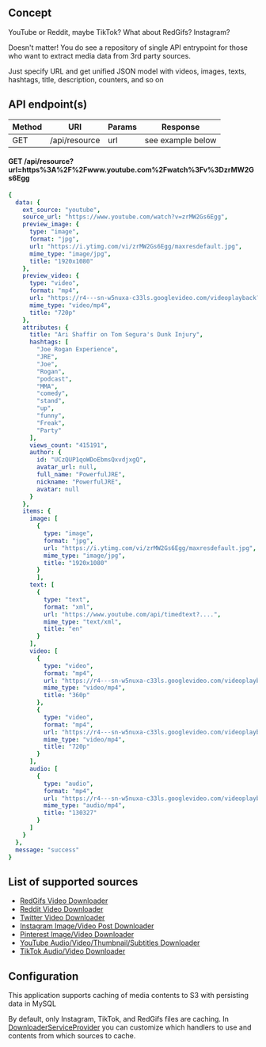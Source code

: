 ## Concept
YouTube or Reddit, maybe TikTok? What about RedGifs? Instagram? 

Doesn't matter! You do see a repository of single API entrypoint for those who want to extract media data from 3rd party sources. 

Just specify URL and get unified JSON model with videos, images, texts, hashtags, title, description, counters, and so on 

## API endpoint(s)

| Method | URI | Params | Response |
| ------ | --- | ------ | -------- | 
| GET | /api/resource | url | see example below|


#### GET /api/resource?url=https%3A%2F%2Fwww.youtube.com%2Fwatch%3Fv%3DzrMW2Gs6Egg
```yaml
{
  data: {
    ext_source: "youtube",
    source_url: "https://www.youtube.com/watch?v=zrMW2Gs6Egg",
    preview_image: {
      type: "image",
      format: "jpg",
      url: "https://i.ytimg.com/vi/zrMW2Gs6Egg/maxresdefault.jpg",
      mime_type: "image/jpg",
      title: "1920x1080"
    },
    preview_video: {
      type: "video",
      format: "mp4",
      url: "https://r4---sn-w5nuxa-c33ls.googlevideo.com/videoplayback?.........",
      mime_type: "video/mp4",
      title: "720p"
    },
    attributes: {
      title: "Ari Shaffir on Tom Segura's Dunk Injury",
      hashtags: [
        "Joe Rogan Experience",
        "JRE",
        "Joe",
        "Rogan",
        "podcast",
        "MMA",
        "comedy",
        "stand",
        "up",
        "funny",
        "Freak",
        "Party"
      ],
      views_count: "415191",
      author: {
        id: "UCzQUP1qoWDoEbmsQxvdjxgQ",
        avatar_url: null,
        full_name: "PowerfulJRE",
        nickname: "PowerfulJRE",
        avatar: null
      }
    },
    items: {
      image: [
        {
          type: "image",
          format: "jpg",
          url: "https://i.ytimg.com/vi/zrMW2Gs6Egg/maxresdefault.jpg",
          mime_type: "image/jpg",
          title: "1920x1080"
        }
        ],
      text: [
        {
          type: "text",
          format: "xml",
          url: "https://www.youtube.com/api/timedtext?....",
          mime_type: "text/xml",
          title: "en"
        }
      ],
      video: [
        {
          type: "video",
          format: "mp4",
          url: "https://r4---sn-w5nuxa-c33ls.googlevideo.com/videoplayback?...",
          mime_type: "video/mp4",
          title: "360p"
        },
        {
          type: "video",
          format: "mp4",
          url: "https://r4---sn-w5nuxa-c33ls.googlevideo.com/videoplayback?...",
          mime_type: "video/mp4",
          title: "720p"
        }
      ],
      audio: [
        {
          type: "audio",
          format: "mp4",
          url: "https://r4---sn-w5nuxa-c33ls.googlevideo.com/videoplayback?...",
          mime_type: "audio/mp4",
          title: "130327"
        }
      ]
    }
  },
  message: "success"
}
```

## List of supported sources

-   [RedGifs Video Downloader](https://github.com/AnyDownloader/RedGifsDownloader)
-   [Reddit Video Downloader](https://github.com/AnyDownloader/RedditDownloader)
-   [Twitter Video Downloader](https://github.com/AnyDownloader/TwitterDownloader)
-   [Instagram Image/Video Post Downloader](https://github.com/AnyDownloader/InstagramDownloader)
-   [Pinterest Image/Video Downloader](https://github.com/AnyDownloader/PinterestDownloader)
-   [YouTube Audio/Video/Thumbnail/Subtitles Downloader](https://github.com/AnyDownloader/YouTubeDownloader)
-   [TikTok Audio/Video Downloader](https://github.com/AnyDownloader/TikTokDownloader)

## Configuration

This application supports caching of media contents to S3 with persisting data in MySQL

By default, only Instagram, TikTok, and RedGifs files are caching. In [DownloaderServiceProvider](https://github.com/AnyDownloader/DownloaderAPI/blob/master/app/Providers/DownloaderServiceProvider.php) you can customize which handlers to use and contents from which sources to cache.
